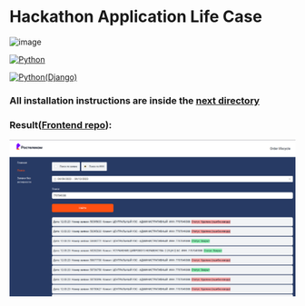 #  Hackathon Application Life Case

![image](https://user-images.githubusercontent.com/65871712/233199839-f5f6f4c4-ca25-4ebb-8ac3-ed538a340e74.png)

[![Python](https://img.shields.io/badge/python-black?style=for-the-badge&logo=python&logoColor=white)](https://www.python.org/)

[![Python(Django)](https://img.shields.io/badge/Python(Django)-white?style=for-the-badge&logo=django&logoColor=black)](https://www.djangoproject.com/)

### All installation instructions are inside the [next directory](https://github.com/socloseeee/django_hack_app_life/tree/master/django_hack_app_life)

### Result([Frontend repo](https://github.com/neketli/order-lifecycle/tree/master/frontend)):

![img_1.png](img_1.png)
